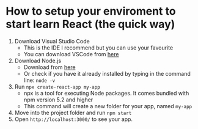 # How to setup your enviroment to start learn React (the quick way)

1. Download Visual Studio Code
    - This is the IDE I recommend but you can use your favourite
    - You can download VSCode from [here](https://code.visualstudio.com/download)
2. Download Node.js
    - Download from [here](https://nodejs.org/en/download/)
    - Or check if you have it already installed by typing in the command line: `node -v`
3. Run `npx create-react-app my-app`
    - npx is a tool for executing Node packages. It comes bundled with npm version 5.2 and higher
    - This command will create a new folder for your app, named `my-app`
4. Move into the project folder and run `npm start`
5. Open `http://localhost:3000/` to see your app.
